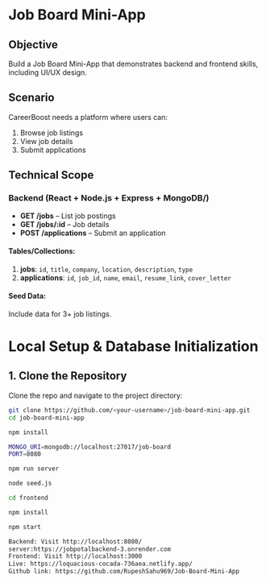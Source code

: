 # Job Board Mini-App

## Objective
Build a Job Board Mini-App that demonstrates backend and frontend skills, including UI/UX design.

## Scenario
CareerBoost needs a platform where users can:
1. Browse job listings
2. View job details
3. Submit applications

## Technical Scope

### Backend (React + Node.js + Express + MongoDB/)
- **GET /jobs** – List job postings
- **GET /jobs/:id** – Job details
- **POST /applications** – Submit an application

#### Tables/Collections:
1. **jobs**: `id`, `title`, `company`, `location`, `description`, `type`
2. **applications**: `id`, `job_id`, `name`, `email`, `resume_link`, `cover_letter`

#### Seed Data:
Include data for 3+ job listings.

# Local Setup & Database Initialization

## 1. Clone the Repository
Clone the repo and navigate to the project directory:
```bash
git clone https://github.com/<your-username>/job-board-mini-app.git
cd job-board-mini-app

npm install

MONGO_URI=mongodb://localhost:27017/job-board  
PORT=8080

npm run server

node seed.js

cd frontend

npm install

npm start

Backend: Visit http://localhost:8080/ 
server:https://jobpotalbackend-3.onrender.com
Frontend: Visit http://localhost:3000
Live: https://loquacious-cocada-736aea.netlify.app/
Github link: https://github.com/RupeshSahu969/Job-Board-Mini-App


